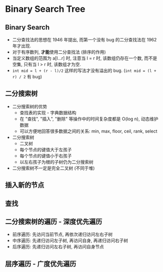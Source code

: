 # Binary Search Tree

## Binary Search

+ 二分查找法的思想在 1946 年提出, 而第一个没有 bug 的二分查找法在 1962 年才出现.
+ 对于有序数列, **才能**使用二分查找法 (排序的作用)
+ 当定义数组的范围为 a[l...r] 时, 注意当 l = r 时, 该数组仍存在一个数, 而不是空集, 只有当 l > r 时, 该数组才为空.
+ `int mid = l + (r - l)/2` 这样的写法才没有溢出的 bug. (`int mid = (l + r) / 2` 有 bug)



## 二分搜索树

+ 二分搜索树的优势
  + 查找表的实现 - 字典数据结构
  + 在 "查找", "插入", "删除" 等操作中的时间复杂度都是 O(log n), 动态维护数据
  + 可以方便地回答很多数据之间的关系: min, max, floor, ceil, rank, select
+ 二分搜索树
  + 二叉树
  + 每个节点的键值大于左孩子
  + 每个节点的键值小于右孩子
  + 以左右孩子为根的子树仍为二分搜索树
+ 二分搜索树不一定是完全二叉树 (不同于堆)



## 插入新的节点

## 查找

## 二分搜索树的遍历 - 深度优先遍历

+ 前序遍历: 先访问当前节点, 再依次递归访问左右子树
+ 中序遍历: 先递归访问左子树, 再访问自身, 再递归访问右子树
+ 后序遍历: 先递归访问左右子树, 再访问自身节点



## 层序遍历 - 广度优先遍历

